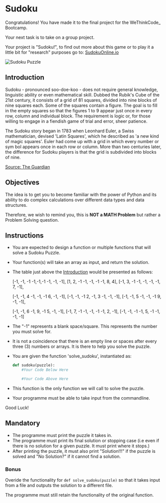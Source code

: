 # Sudoku

Congratulations! You have made it to the final project for the WeThinkCode_ Bootcamp.

Your next task is to take on a group project.

Your project is "Sudoku!", to find out more about this game or to play it a little bit for "research" purposes go to: [SudokuOnline.io](https://www.sudokuonline.io/?gclid=EAIaIQobChMI0Ziw6t3J7gIVV-7tCh2feQkVEAAYASAAEgIiEfD_BwE)

![Sudoku Puzzle](https://upload.wikimedia.org/wikipedia/commons/d/d2/Sudoku_Puzzle_%2818_clue_-_R828-S09%29.png)

## Introduction

Sudoku - pronounced soo-doe-koo - does not require general knowledge, linguistic ability or even mathematical skill. Dubbed the Rubik's Cube of the 21st century, it consists of a grid of 81 squares, divided into nine blocks of nine squares each. Some of the squares contain a figure. The goal is to fill in the empty squares so that the figures 1 to 9 appear just once in every row, column and individual block. The requirement is logic or, for those willing to engage in a fiendish game of trial and error, sheer patience.

The Sudoku story began in 1783 when Leonhard Euler, a Swiss mathematician, devised 'Latin Squares', which he described as 'a new kind of magic squares'. Euler had come up with a grid in which every number or sym bol appears once in each row or column. More than two centuries later, the difference for Sudoku players is that the grid is subdivided into blocks of nine.

[Source: The Guardian](https://www.theguardian.com/media/2005/may/15/pressandpublishing.usnews#:~:text=The%20Sudoku%20story%20began%20in,in%20each%20row%20or%20column.)

## Objectives

The idea is to get you to become familiar with the power of Python and its ability to do complex calculations over different data types and data structures.

Therefore, we wish to remind you, this is **NOT a MATH Problem** but rather a Problem Solving question.

## Instructions

- You are expected to design a function or multiple functions that will solve a Sudoku Puzzle.
- Your function(s) will take an array as input, and return the solution.
- The table just above the [Introduction](#sudoku) would be presented as follows:

    [-1, -1, -1   -1,-1,-1   -1, -1, -1],
    [1, 2, -1   -1, -1, -1   -1, 8, 4],
    [-1, 3, -1   -1, -1, -1,   -1, 7, -1],

    [-1, -1, 4   -1, -1, -1   6, -1, -1],
    [-1, -1, -1   2, -1, 3   -1, -1, -1],
    [-1, -1, 5   -1, -1, -1   9, -1, -1],

    [-1, -1, 6   -1, 9, -1   5, -1, -1],
    [-1, 7, -1   -1, -1, -1   -1, 2, -1],
    [-1, -1, -1   -1, 5, -1   -1, -1, -1]

- The "-1" represents a blank space/square. This represents the number you must solve for.
- It is not a coincidence that there is an empty line or spaces after every three (3) numbers or arrays. It is there to help you solve the puzzle.
- You are given the function 'solve_sudoku', instantiated as:

    ```python
    def sudoku(puzzle):
        #Your Code Below Here

        #Your Code Above Here
    ```

- This function is the only function we will call to solve the puzzle.
- Your programme must be able to take input from the commandline.

Good Luck!

## Mandatory

- The programme must print the puzzle it takes in.
- The programme must print its final solution or stopping case (i.e even if there is no solution for a given puzzle. It must print where it stops.)
- After printing the puzzle, it must also print "Solution!!!" if the puzzle is solved and "No Solution?" if it cannot find a solution.

### Bonus

Overide the functionality for `def solve_sudoku(puzzle)` so that it takes input from a file and outputs the solution to a different file.

The programme must still retain the functionality of the original function.
